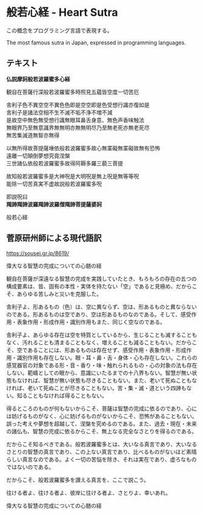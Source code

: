 # 般若心経 - Heart Sutra

この概念をプログラミング言語で表現する。

The most famous sutra in Japan, expressed in programming languages.

## テキスト

**仏説摩訶般若波羅蜜多心経**  

観自在菩薩行深般若波羅蜜多時照見五蘊皆空度一切苦厄  

舎利子色不異空空不異色色即是空空即是色受想行識亦復如是  
舎利子是諸法空相不生不滅不垢不浄不増不減  
是故空中無色無受想行識無眼耳鼻舌身意、無色声香味触法  
無眼界乃至無意識界無無明亦無無明尽乃至無老死亦無老死尽  
無苦集滅道無智亦無得  

以無所得故菩提薩埵依般若波羅蜜多故心無罣礙無罣礙故無有恐怖  
遠離一切顛倒夢想究竟涅槃  
三世諸仏依般若波羅蜜多故得阿耨多羅三藐三菩提  

故知般若波羅蜜多是大神呪是大明呪是無上呪是無等等呪  
能除一切苦真実不虚故説般若波羅蜜多呪  

即説呪曰  
**羯諦羯諦波羅羯諦波羅僧羯諦菩提薩婆訶**  

般若心経

## 菅原研州師による現代語訳

https://sousei.gr.jp/8619/

偉大なる智慧の完成についての心髄の経

観自在菩薩が深遠なる智慧の完成を実践していたとき、もろもろの存在の五つの構成要素は、皆、固有の本性・実体を持たない「空」であると見極め、だからこそ、あらゆる苦しみと災いを克服した。

舎利子よ、形あるもの（色）は、空に異ならず、空は、形あるものと異ならないのである。形あるものは空であり、空は形あるものなのである。そして、感受作用・表象作用・形成作用・識別作用もまた、同じく空なのである。

舎利子よ、あらゆる存在は空を特質としているから、生じることも滅することもなく、汚れることも清まることもなく、増えることも減ることもない。だからこそ、空であることには、形あるものは存在せず、感受作用・表象作用・形成作用・識別作用も存在しない。眼・耳・鼻・舌・身体・心も存在しない。これらの感覚器官の対象である形・音・香り・味・触れられるもの・心の対象の法も存在しない。範疇としての眼から、意識にいたるまでの十八界もない。智慧が無い状態もなければ、智慧が無い状態も尽きることもない。また、老いて死ぬこともなければ、老いて死ぬことが尽きることもない。苦・集・滅・道という四諦もない。知ることもなければ得ることもない。

得るところのものが何もないからこそ、菩薩は智慧の完成に依るのであり、心には妨げるものがなく、心に妨げるものがないからこそ、恐怖があることもない。誤った考えや夢想を超越して、涅槃を究めるのである。また、過去・現在・未来の諸仏も、智慧の完成に依るからこそ、無上なる完全なさとりを得るのである。

だからこそ知るべきである。般若波羅蜜多とは、大いなる真言であり、大いなるさとりの智慧の真言であり、この上ない真言であり、比べるものがないほど素晴らしい真言なのである。よく一切の苦悩を除き、それは実在であり、虚ろなものではないのである。

だからこそ、般若波羅蜜多を讃える真言を、ここで説こう。

往ける者よ、往ける者よ、彼岸に往ける者よ、さとりよ、幸いあれ。

偉大なる智慧の完成についての心髄の経